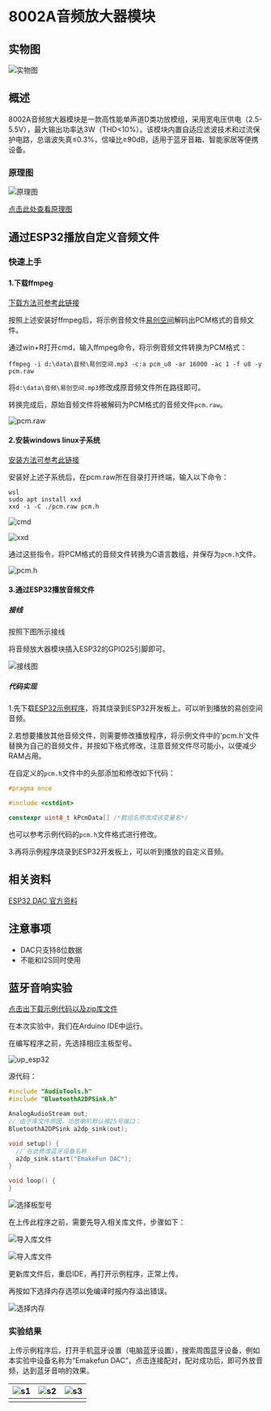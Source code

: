 # 8002A音频放大器模块

## 实物图

![实物图](picture/8002A_AMP_Speaker.jpg)

## 概述

8002A音频放大器模块是一款高性能单声道D类功放模组，采用宽电压供电（2.5-5.5V），最大输出功率达3W（THD<10%）。该模块内置自适应滤波技术和过流保护电路，总谐波失真≤0.3%，信噪比≥90dB，适用于蓝牙音箱、智能家居等便携设备。

### 原理图

![原理图](picture/schematic_diagram.jpg)

<a href="zh-cn/ph2.0_sensors/actuators/8002a_amp_speaker/8002A_AMP_Speaker.pdf" target="_blank">点击此处查看原理图</a>

## 通过ESP32播放自定义音频文件

### 快速上手

#### 1.下载ffmpeg

[下载方法可参考此链接](https://blog.csdn.net/m0_47449768/article/details/130102406)

按照上述安装好ffmpeg后，将示例音频文件<a href="zh-cn/ph2.0_sensors/actuators/8002a_amp_speaker/易创空间.zip" download>易创空间</a>解码出PCM格式的音频文件。

通过win+R打开cmd，输入ffmpeg命令，将示例音频文件转换为PCM格式：

`ffmpeg -i d:\data\音频\易创空间.mp3 -c:a pcm_u8 -ar 16000 -ac 1 -f u8 -y pcm.raw`

将`d:\data\音频\易创空间.mp3`修改成原音频文件所在路径即可。

转换完成后，原始音频文件将被解码为PCM格式的音频文件`pcm.raw`。

![pcm.raw](picture/pcm_file.jpg)

#### 2.安装windows linux子系统

[安装方法可参考此链接](https://blog.csdn.net/x777777x/article/details/141092913)

安装好上述子系统后，在pcm.raw所在目录打开终端，输入以下命令：

```linux
wsl
sudo apt install xxd
xxd -i -C ./pcm.raw pcm.h
```

![cmd](picture/cmd.jpg)

![xxd](picture/xxd.jpg)

通过这些指令，将PCM格式的音频文件转换为C语言数组，并保存为`pcm.h`文件。

![pcm.h](picture/pcm.h.jpg)

#### 3.通过ESP32播放音频文件

##### 接线

按照下图所示接线

将音频放大器模块插入ESP32的GPIO25引脚即可。

![接线图](picture/功放喇叭_接线图.jpg)

##### 代码实现

1.先下载<a href="zh-cn/ph2.0_sensors/actuators/8002a_amp_speaker/esp32_dac_8002a.zip" download>ESP32示例程序</a>，将其烧录到ESP32开发板上。可以听到播放的易创空间音频。

2.若想要播放其他音频文件，则需要修改播放程序，将示例文件中的'pcm.h'文件替换为自己的音频文件，并按如下格式修改，注意音频文件尽可能小，以便减少RAM占用。

在自定义的`pcm.h`文件中的头部添加和修改如下代码：

```c++
#pragma once

#include <cstdint>

constexpr uint8_t kPcmData[] /*数组名修改成该变量名*/

```

也可以参考示例代码的`pcm.h`文件格式进行修改。

3.再将示例程序烧录到ESP32开发板上，可以听到播放的自定义音频。

## 相关资料

[ESP32 DAC 官方资料](https://docs.espressif.com/projects/esp-idf/zh_CN/stable/esp32/api-reference/peripherals/dac.html#dac)

## 注意事项

- DAC只支持8位数据
- 不能和I2S同时使用

## 蓝牙音响实验

<a href="zh-cn/ph2.0_sensors/actuators/8002a_amp_speaker/music.zip" download>点击出下载示例代码以及zip库文件</a>

在本次实验中，我们在Arduino IDE中运行。

在编写程序之前，先选择相应主板型号。

![up_esp32](picture/up_esp32.png)

源代码：

```c
#include "AudioTools.h"
#include "BluetoothA2DPSink.h"

AnalogAudioStream out;
// 由于库文件原因，功放喇叭默认接25号端口；
BluetoothA2DPSink a2dp_sink(out);

void setup() {
  // 在此修改蓝牙设备名称
  a2dp_sink.start("EmakeFun DAC");
}

void loop() {
}
```

![选择板型号](picture/IDE.png)

在上传此程序之前，需要先导入相关库文件，步骤如下：

![导入库文件](picture/add_lib_1.png)

![导入库文件](picture/add_lib_2.png)

更新库文件后，重启IDE，再打开示例程序，正常上传。

再按如下选择内存选项以免编译时报内存溢出错误。

![选择内存](picture/option.jpg)

### 实验结果

上传示例程序后，打开手机蓝牙设置（电脑蓝牙设置），搜索周围蓝牙设备，例如本实验中设备名称为“Emakefun DAC”，点击连接配对，配对成功后，即可外放音频，达到蓝牙音响的效果。

| ![s1](picture/s1.jpg) | ![s2](picture/s2.jpg) | ![s3](picture/s3.jpg) |
| ---------------------- | ---------------------- | ---------------------- |
|                        |                        |                        |

